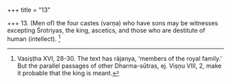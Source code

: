 +++
title = "13"

+++
13. (Men of) the four castes (varṇa) who have sons may be witnesses excepting Śrotriyas, the king, ascetics, and those who are destitute of human (intellect). [^12] 


[^12]:  Vasiṣṭha XVI, 28-30. The text has rājanya, 'members of the royal family.' But the parallel passages of other Dharma-sūtras, ej. Viṣṇu VIII, 2, make it probable that the king is meant.
